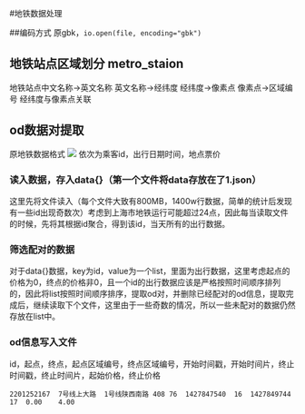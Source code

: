 #地铁数据处理

##编码方式
原gbk，`io.open(file, encoding="gbk")`

## 地铁站点区域划分 metro_staion

地铁站点中文名称->英文名称
英文名称->经纬度
经纬度->像素点
像素点->区域编号
经纬度与像素点关联

## od数据对提取
原地铁数据格式
![](./img/1.png)
依次为乘客id，出行日期时间，地点票价

### 读入数据，存入data{}（第一个文件将data存放在了1.json）
这里先将文件读入（每个文件大致有800MB，1400w行数据，简单的统计后发现有一些id出现奇数次）考虑到上海市地铁运行可能超过24点，因此每当读取文件的时候，先将其根据id聚合，得到该id，当天所有的出行数据。

### 筛选配对的数据
对于data{}数据，key为id，value为一个list，里面为出行数据，这里考虑起点的价格为0，终点的价格非0，且一个id的出行数据应该是严格按照时间顺序排列的，因此将list按照时间顺序排序，提取od对，并删除已经配对的od信息，提取完成后，继续读取下个文件，这里由于一些奇数的情况，所以一些未配对的数据仍然存放在list中。

### od信息写入文件
id，起点，终点，起点区域编号，终点区域编号，开始时间戳，开始时间片，终止时间戳，终止时间片，起始价格，终止价格
```
2201252167	7号线上大路	1号线陕西南路	408	76	1427847540	16	1427849744	17	0.00	4.00
```
